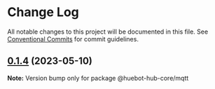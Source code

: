 # Change Log

All notable changes to this project will be documented in this file.
See [Conventional Commits](https://conventionalcommits.org) for commit guidelines.

## [0.1.4](https://github.com/huebot-iot/hub-core/compare/v0.1.3...v0.1.4) (2023-05-10)

**Note:** Version bump only for package @huebot-hub-core/mqtt
